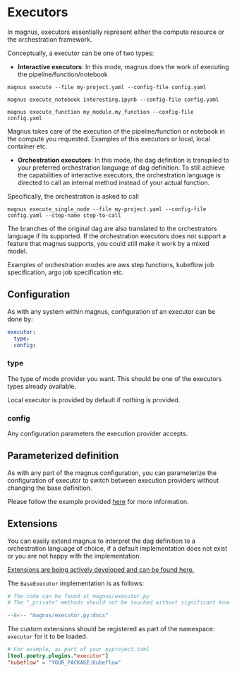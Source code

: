 # Executors

In magnus, executors essentially represent either the compute resource or the orchestration framework.

Conceptually, a executor can be one of two types:

- **Interactive executors**: In this mode, magnus does the work of executing the pipeline/function/notebook

```shell
magnus execute --file my-project.yaml --config-file config.yaml

magnus execute_notebook interesting.ipynb --config-file config.yaml

magnus execute_function my_module.my_function --config-file config.yaml
```

Magnus takes care of the execution of the pipeline/function or notebook in the compute you requested. Examples
of this executors or local, local container etc.

- **Orchestration executors**: In this mode, the dag definition is transpiled to your preferred orchestration language
of dag definition. To still achieve the capabilities of interactive executors, the orchestration language is
directed to call an internal method instead of your actual function.

Specifically, the orchestration is asked to call

```shell
magnus execute_single_node --file my-project.yaml --config-file config.yaml --step-name step-to-call
```

The branches of the original dag are also translated to the orchestrators language if its supported. If the
orchestration executors does not support a feature that magnus supports, you could still make it work by a mixed model.

Examples of orchestration modes are aws step functions, kubeflow job specification, argo job specification etc.

## Configuration

As with any system within magnus, configuration of an executor can be done by:

```yaml
executor:
  type:
  config:
```

### type

The type of mode provider you want. This should be one of the executors types already available.

Local executor is provided by default if nothing is provided.

### config

Any configuration parameters the execution provider accepts.

## Parameterized definition

As with any part of the magnus configuration, you can parameterize the configuration of executor to switch between
execution providers without changing the base definition.

Please follow the example provided [here](../dag/#parameterized_definition) for more information.

## Extensions

You can easily extend magnus to interpret the dag definition to a orchestration language of choice, if a default
implementation does not exist or you are not happy with the implementation.

[Extensions are being actively developed and can be found here.](https://github.com/AstraZeneca/magnus-extensions)

The ```BaseExecutor``` implementation is as follows:

```python
# The code can be found at magnus/executor.py
# The "_private" methods should not be touched without significant knowledge about the design

--8<-- "magnus/executor.py:docs"

```

The custom extensions should be registered as part of the namespace: ```executor``` for it to be
loaded.

```toml
# For example, as part of your pyproject.toml
[tool.poetry.plugins."executor"]
"kubeflow" = "YOUR_PACKAGE:Kubeflow"
```
